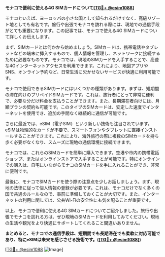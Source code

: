 **モナコで便利に使える4G SIMカードについて[[TG💪+ @esim1088](https://t.me/s/esim1088)]**

モナコといえば、ヨーロッパの小さな国として知られるだけでなく、高級リゾート地としても有名です。旅行や出張でモナコを訪れる際には、現地での通信手段がとても重要になります。この記事では、モナコで使える4G SIMカードについて詳しくお伝えします。

まず、SIMカードとは何かから始めましょう。SIMカードは、携帯電話やタブレットなどの端末に挿入するもので、個人情報を管理し、ネットワークに接続するために必要なものです。モナコでは、現地のSIMカードを入手することで、高速な4Gインターネットアクセスを利用できます。これにより、地図アプリやSNS、オンライン予約など、日常生活に欠かせないサービスが快適に利用可能です。

モナコで使用できるSIMカードにはいくつかの種類があります。まずは、短期間の滞在向けのプリペイドSIMカードです。これは、旅行者にとって非常に便利で、必要な分だけ料金を支払うことができます。また、長期滞在者向けには、月額プランの契約も可能です。このタイプのSIMカードは、安定した速度でインターネットを使用でき、追加の手間なく継続的に通信が可能です。

さらに最近では、eSIM（電子SIM）という新しい技術も注目されています。eSIMは物理的なカードが不要で、スマートフォンやタブレットに直接インストールすることができます。これにより、海外旅行の際に複数のSIMカードを持ち歩く必要がなくなり、スムーズに現地の通信環境に接続できます。

モナコでは、これらのSIMカードを簡単に購入できます。空港や市内の携帯電話ショップ、またはオンラインストアで入手することが可能です。特にオンラインでの購入は、自宅にいながらモナコのSIMカードを手に入れることができ、非常に便利です。

最後に、モナコでSIMカードを使う際の注意点を少しお話しましょう。まず、現地の法律に従って個人情報の登録が必要です。これは、モナコだけでなく多くの国で共通のルールなので、事前に準備しておくことが大切です。また、インターネットの利用に関しては、公共Wi-Fiの安全性にも気を配ることが重要です。

以上、モナコで便利に使える4G SIMカードについてご紹介しました。旅行や出張でモナコを訪れる方は、ぜひ現地のSIMカードを利用してみてください。現地の生活や観光をより快適にサポートしてくれること間違いありません。

**まとめると、モナコでの通信手段は、短期間でも長期滞在でも柔軟に対応可能であり、特にeSIMは未来を感じさせる技術です。([[TG💪+ @esim1088](https://t.me/s/esim1088)])**

[[TG💪+ @esim1088](https://t.me/s/esim1088) ![Image](https://i.postimg.cc/Y0z9fWf4/image.png)]